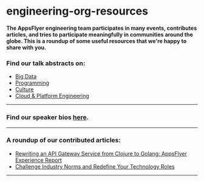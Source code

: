 # engineering-org-resources

**The AppsFlyer engineering team participates in many events, contributes articles, and tries to participate meaningfully in communities around the globe.  This is a roundup of some useful resources that we're happy to share with you.** 

### Find our talk abstracts on:
* [Big Data](/talk-abstracts.md#big-data-talks)
* [Programming](/talk-abstracts.md#programming-talks)
* [Culture](/talk-abstracts.md#culture-talks)
* [Cloud & Platform Engineering](/talk-abstracts.md#cloud-and-platform-engineering-talks)

<hr/>

### Find our speaker bios [here](engineering-org-resources/speaker-profiles.md).

<hr/>

### A roundup of our contributed articles:
* [Rewriting an API Gateway Service from Clojure to Golang: AppsFlyer Experience Report](https://www.infoq.com/articles/api-gateway-clojure-golang)
* [Challenge Industry Norms and Redefine Your Technology Roles](https://thenewstack.io/challenge-industry-norms-and-redefine-your-technology-roles/)

<hr/>
